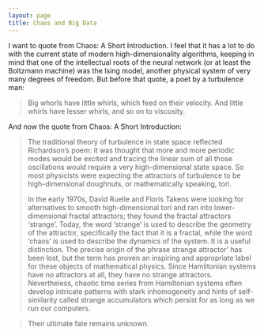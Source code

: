 ```yaml
---
layout: page
title: Chaos and Big Data
---
```


I want to quote from Chaos: A Short Introduction. I feel that it has a lot to do with the current state of modern high-dimensionality algorithms, keeping in mind that one of the intellectual roots of the neural network (or at least the Boltzmann machine) was the Ising model, another physical system of very many degrees of freedom. But before that quote, a poet by a turbulence man:

>Big whorls have little whirls,
which feed on their velocity.
And little whirls have lesser whirls,
and so on to viscosity.

And now the quote from Chaos: A Short Introduction:

>The traditional theory of turbulence in state space reflected Richardson’s poem: it was thought that more and more periodic modes would be excited and tracing the linear sum of all those oscillations would require a very high-dimensional state space. So most physicists were expecting the attractors of turbulence to be high-dimensional doughnuts, or mathematically speaking, tori.
>
>In the early 1970s, David Ruelle and Floris Takens were looking for alternatives to smooth high-dimensional tori and ran into lower-dimensional fractal attractors; they found the fractal attractors ‘strange’. Today, the word ‘strange’ is used to describe the geometry of the attractor, specifically the fact that it is a fractal, while the word ‘chaos’ is used to describe the dynamics of the system. It is a useful distinction. The precise origin of the phrase 
strange attractor’ has been lost, but the term has proven an inspiring and appropriate label for these objects of mathematical physics. Since Hamiltonian systems have no attractors at all, they have no strange attractors. Nevertheless, chaotic time series from Hamiltonian systems often develop intricate patterns with stark inhomogeneity and hints of self-similarity called strange accumulators which persist for as long as we run our computers.

>Their ultimate fate remains unknown.
